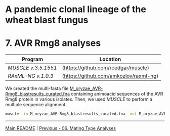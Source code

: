 # A pandemic clonal lineage of the wheat blast fungus
# 7. AVR Rmg8 analyses

Program              | Location
-------------------- | -----------------------------------
*MUSCLE v.3.5.1551*  | (https://github.com/rcedgar/muscle)
*RAxML-NG v.1.0.3*   | (https://github.com/amkozlov/raxml-ng)


We created the multi-fasta file [M_oryzae_AVR-Rmg8_blastresults_curated.fna](/data/07_AVR_Rmg8/M_oryzae_AVR-Rmg8_blastresults_curated.fna) containing animoacid sequences of the AVR Rmg8 protein in various isolates. Then, we used *MUSCLE* to perform a multiple sequence alignment.

```bash
muscle -in M_oryzae_AVR-Rmg8_blastresults_curated.fna -out M_oryzae_AVR-Rmg8_blastresults_curated.aligned.fasta
```

---
[Main README](/README.md) | [Previous - 06. Mating Type Analyses](/06_Mating_Type.md)
